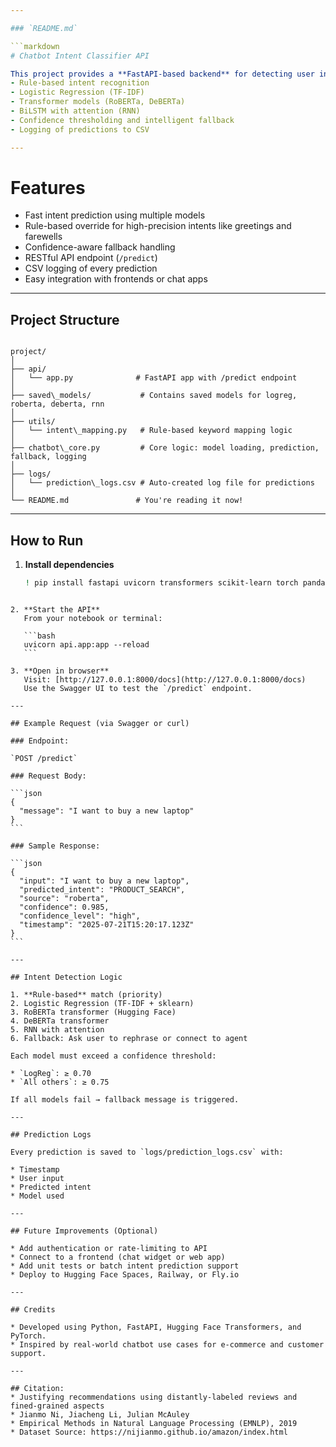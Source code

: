 ```yaml
---

### `README.md`

```markdown
# Chatbot Intent Classifier API

This project provides a **FastAPI-based backend** for detecting user intent using a hybrid approach:
- Rule-based intent recognition
- Logistic Regression (TF-IDF)
- Transformer models (RoBERTa, DeBERTa)
- BiLSTM with attention (RNN)
- Confidence thresholding and intelligent fallback
- Logging of predictions to CSV

---
```


# Features

- Fast intent prediction using multiple models
- Rule-based override for high-precision intents like greetings and farewells
- Confidence-aware fallback handling
- RESTful API endpoint (`/predict`)
- CSV logging of every prediction
- Easy integration with frontends or chat apps

---

## Project Structure

```

project/
│
├── api/
│   └── app.py              # FastAPI app with /predict endpoint
│
├── saved\_models/           # Contains saved models for logreg, roberta, deberta, rnn
│
├── utils/
│   └── intent\_mapping.py   # Rule-based keyword mapping logic
│
├── chatbot\_core.py         # Core logic: model loading, prediction, fallback, logging
│
├── logs/
│   └── prediction\_logs.csv # Auto-created log file for predictions
│
└── README.md               # You're reading it now!

````

---

## How to Run

1. **Install dependencies**

   ```bash
   ! pip install fastapi uvicorn transformers scikit-learn torch pandas joblib

````

2. **Start the API**
   From your notebook or terminal:

   ```bash
   uvicorn api.app:app --reload
   ```

3. **Open in browser**
   Visit: [http://127.0.0.1:8000/docs](http://127.0.0.1:8000/docs)
   Use the Swagger UI to test the `/predict` endpoint.

---

## Example Request (via Swagger or curl)

### Endpoint:

`POST /predict`

### Request Body:

```json
{
  "message": "I want to buy a new laptop"
}
```

### Sample Response:

```json
{
  "input": "I want to buy a new laptop",
  "predicted_intent": "PRODUCT_SEARCH",
  "source": "roberta",
  "confidence": 0.985,
  "confidence_level": "high",
  "timestamp": "2025-07-21T15:20:17.123Z"
}
```

---

## Intent Detection Logic

1. **Rule-based** match (priority)
2. Logistic Regression (TF-IDF + sklearn)
3. RoBERTa transformer (Hugging Face)
4. DeBERTa transformer
5. RNN with attention
6. Fallback: Ask user to rephrase or connect to agent

Each model must exceed a confidence threshold:

* `LogReg`: ≥ 0.70
* `All others`: ≥ 0.75

If all models fail → fallback message is triggered.

---

## Prediction Logs

Every prediction is saved to `logs/prediction_logs.csv` with:

* Timestamp
* User input
* Predicted intent
* Model used

---

## Future Improvements (Optional)

* Add authentication or rate-limiting to API
* Connect to a frontend (chat widget or web app)
* Add unit tests or batch intent prediction support
* Deploy to Hugging Face Spaces, Railway, or Fly.io

---

## Credits

* Developed using Python, FastAPI, Hugging Face Transformers, and PyTorch.
* Inspired by real-world chatbot use cases for e-commerce and customer support.

---

## Citation: 
* Justifying recommendations using distantly-labeled reviews and fined-grained aspects
* Jianmo Ni, Jiacheng Li, Julian McAuley
* Empirical Methods in Natural Language Processing (EMNLP), 2019
* Dataset Source: https://nijianmo.github.io/amazon/index.html

